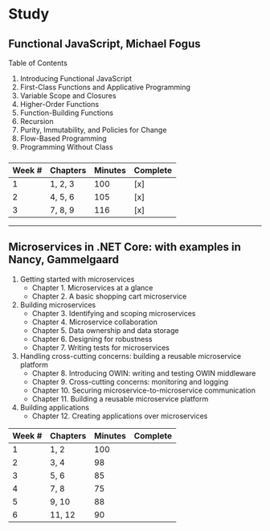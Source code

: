# Study

## Functional JavaScript, Michael Fogus

Table of Contents

1. Introducing Functional JavaScript
2. First-Class Functions and Applicative Programming
3. Variable Scope and Closures
4. Higher-Order Functions
5. Function-Building Functions
6. Recursion
7. Purity, Immutability, and Policies for Change
8. Flow-Based Programming
9. Programming Without Class

###

| Week # | Chapters | Minutes | Complete |
| ------ | -------- | ------- | -------- |
| 1      | 1, 2, 3  | 100     |  [x]     |
| 2      | 4, 5, 6  | 105     |  [x]     |
| 3      | 7, 8, 9  | 116     |  [x]     |

---

## Microservices in .NET Core: with examples in Nancy, Gammelgaard

1. Getting started with microservices
   * Chapter 1. Microservices at a glance
   * Chapter 2. A basic shopping cart microservice
2. Building microservices
   * Chapter 3. Identifying and scoping microservices
   * Chapter 4. Microservice collaboration
   * Chapter 5. Data ownership and data storage
   * Chapter 6. Designing for robustness
   * Chapter 7. Writing tests for microservices
3. Handling cross-cutting concerns: building a reusable microservice platform
   * Chapter 8. Introducing OWIN: writing and testing OWIN middleware
   * Chapter 9. Cross-cutting concerns: monitoring and logging
   * Chapter 10. Securing microservice-to-microservice communication
   * Chapter 11. Building a reusable microservice platform
4. Building applications
   * Chapter 12. Creating applications over microservices

| Week # | Chapters | Minutes | Complete |
| ------ | -------- | ------- | -------- |
| 1      | 1, 2     | 100     |          |
| 2      | 3, 4     | 98      |          |
| 3      | 5, 6     | 85      |          |
| 4      | 7, 8     | 75      |          |
| 5      | 9, 10    | 88      |          |
| 6      | 11, 12   | 90      |          |
